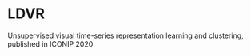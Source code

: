 # LDVR
Unsupervised visual time-series representation learning and clustering, published in ICONIP 2020
